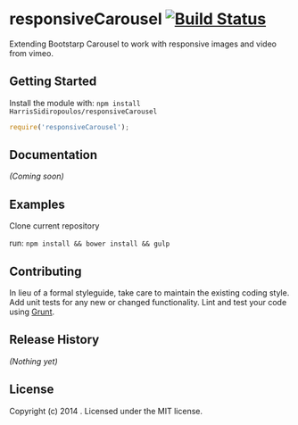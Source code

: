 # responsiveCarousel [![Build Status](https://secure.travis-ci.org/HarrisSidiropoulos/responsiveCarousel.png?branch=master)](http://travis-ci.org/HarrisSidiropoulos/responsiveCarousel)

Extending Bootstarp Carousel to work with responsive images and video from vimeo.

## Getting Started
Install the module with: `npm install HarrisSidiropoulos/responsiveCarousel`

```javascript
require('responsiveCarousel');
```

## Documentation
_(Coming soon)_

## Examples
Clone current repository

run: `npm install && bower install && gulp`

## Contributing
In lieu of a formal styleguide, take care to maintain the existing coding style. Add unit tests for any new or changed functionality. Lint and test your code using [Grunt](http://gruntjs.com/).

## Release History
_(Nothing yet)_

## License
Copyright (c) 2014 . Licensed under the MIT license.
